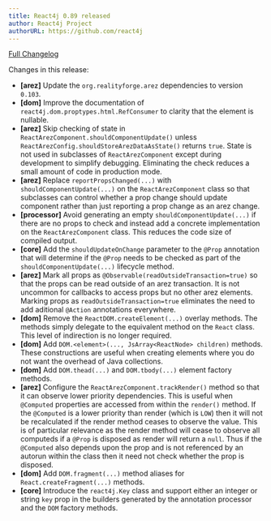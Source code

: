 ```yaml
---
title: React4j 0.89 released
author: React4j Project
authorURL: https://github.com/react4j
---
```


[Full Changelog](https://github.com/react4j/react4j/compare/v0.88...v0.89)

Changes in this release:

* **\[arez\]** Update the `org.realityforge.arez` dependencies to version `0.103`.
* **\[dom\]** Improve the documentation of `react4j.dom.proptypes.html.RefConsumer` to clarity that the
  element is nullable.
* **\[arez\]** Skip checking of state in `ReactArezComponent.shouldComponentUpdate()` unless
  `ReactArezConfig.shouldStoreArezDataAsState()` returns `true`. State is not used in subclasses of
  `ReactArezComponent` except during development to simplify debugging. Eliminating the check reduces a
  small amount of code in production mode.
* **\[arez\]** Replace `reportPropsChanged(...)` with `shouldComponentUpdate(...)` on the `ReactArezComponent`
  class so that subclasses can control whether a prop change should update component rather than just reporting
  a prop change as an arez change.
* **\[processor\]** Avoid generating an empty `shouldComponentUpdate(...)` if there are no props to check and
  instead add a concrete implementation on the `ReactArezComponent` class. This reduces the code size of compiled
  output.
* **\[core\]** Add the `shouldUpdateOnChange` parameter to the `@Prop` annotation that will determine if the
  `@Prop` needs to be checked as part of the `shouldComponentUpdate(...)` lifecycle method.
* **\[arez\]** Mark all props as `@Observable(readOutsideTransaction=true)` so that the props can be read outside
  of an arez transaction. It is not uncommon for callbacks to access props but no other arez elements. Marking
  props as `readOutsideTransaction=true` eliminates the need to add aditional `@Action` annotations everywhere.
* **\[dom\]** Remove the `ReactDOM.createElement(...)` overlay methods. The methods simply delegate to the
  equivalent method on the `React` class. This level of indirection is no longer required.
* **\[dom\]** Add `DOM.<element>(..., JsArray<ReactNode> children)` methods. These constructions are useful when
  creating elements where you do not want the overhead of Java collections.
* **\[dom\]** Add `DOM.thead(...)` and `DOM.tbody(...)` element factory methods.
* **\[arez\]** Configure the `ReactArezComponent.trackRender()` method so that it can observe lower priority
  dependencies. This is useful when `@Computed` properties are accessed from within the `render()` method. If
  the `@Computed` is a lower priority than render (which is `LOW`) then it will not be recalculated if the render
  method ceases to observe the value. This is of particular relevance as the render method will cease to observe
  all computeds if a `@Prop` is disposed as render will return a `null`. Thus if the `@Computed` also depends upon
  the prop and is not referenced by an autorun within the class then it need not check whether the prop is disposed.
* **\[dom\]** Add `DOM.fragment(...)` method aliases for `React.createFragment(...)` methods.
* **\[core\]** Introduce the `react4j.Key` class and support either an integer or string `key` prop in the builders
  generated by the annotation processor and the `DOM` factory methods.
